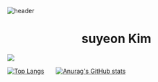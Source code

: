 ![header](https://capsule-render.vercel.app/api?type=wave&color=FDD7E4&height=200&section=header&text=%20&fontSize=폰트크기)
<h1 align="center">suyeon Kim</h1>

<a href=https://www.instagram.com/ss_uyn/><img src="https://img.shields.io/badge/Instagram-E4405F?style=flat-square&logo=Instagram&logoColor=white"/></a>

[![Top Langs](https://github-readme-stats.vercel.app/api/top-langs/?username=sueyon032)](https://github.com/suyeon032/github-readme-stats) &nbsp; &nbsp; &nbsp;
[![Anurag's GitHub stats](https://github-readme-stats.vercel.app/api?username=sueyon032&show_icons=true&theme=omni)](https://github.com/sueyon032/github-readme-stats)


